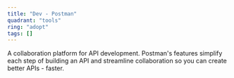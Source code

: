 ```yaml
---
title: "Dev - Postman"
quadrant: "tools"
ring: "adopt"
tags: []
---
```


A collaboration platform for API development. Postman's features simplify each step of building an API and streamline collaboration so you can create better APIs - faster.
